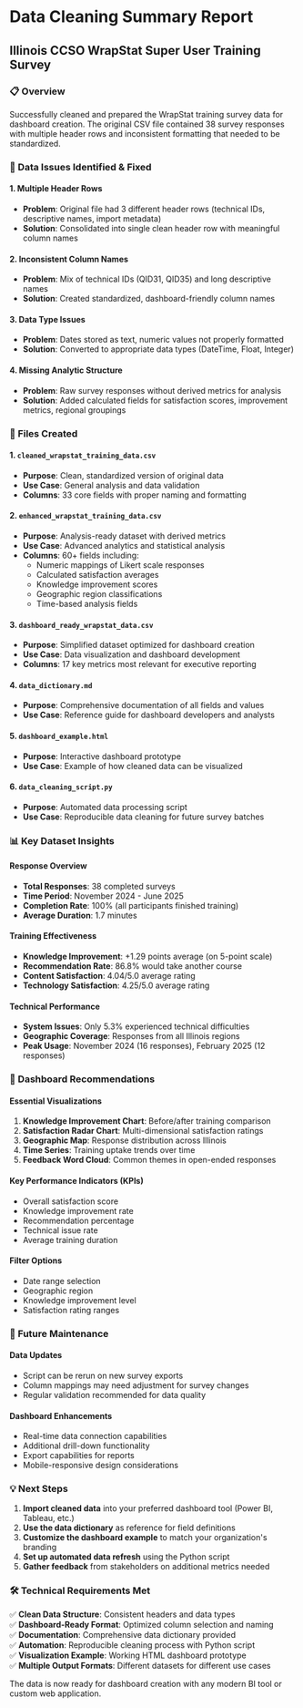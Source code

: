 # Data Cleaning Summary Report
## Illinois CCSO WrapStat Super User Training Survey

### 📋 Overview
Successfully cleaned and prepared the WrapStat training survey data for dashboard creation. The original CSV file contained 38 survey responses with multiple header rows and inconsistent formatting that needed to be standardized.

### 🔧 Data Issues Identified & Fixed

#### 1. **Multiple Header Rows**
- **Problem**: Original file had 3 different header rows (technical IDs, descriptive names, import metadata)
- **Solution**: Consolidated into single clean header row with meaningful column names

#### 2. **Inconsistent Column Names**
- **Problem**: Mix of technical IDs (QID31, QID35) and long descriptive names
- **Solution**: Created standardized, dashboard-friendly column names

#### 3. **Data Type Issues**
- **Problem**: Dates stored as text, numeric values not properly formatted
- **Solution**: Converted to appropriate data types (DateTime, Float, Integer)

#### 4. **Missing Analytic Structure**
- **Problem**: Raw survey responses without derived metrics for analysis
- **Solution**: Added calculated fields for satisfaction scores, improvement metrics, regional groupings

### 📁 Files Created

#### 1. `cleaned_wrapstat_training_data.csv`
- **Purpose**: Clean, standardized version of original data
- **Use Case**: General analysis and data validation
- **Columns**: 33 core fields with proper naming and formatting

#### 2. `enhanced_wrapstat_training_data.csv`
- **Purpose**: Analysis-ready dataset with derived metrics
- **Use Case**: Advanced analytics and statistical analysis
- **Columns**: 60+ fields including:
  - Numeric mappings of Likert scale responses
  - Calculated satisfaction averages
  - Knowledge improvement scores
  - Geographic region classifications
  - Time-based analysis fields

#### 3. `dashboard_ready_wrapstat_data.csv`
- **Purpose**: Simplified dataset optimized for dashboard creation
- **Use Case**: Data visualization and dashboard development
- **Columns**: 17 key metrics most relevant for executive reporting

#### 4. `data_dictionary.md`
- **Purpose**: Comprehensive documentation of all fields and values
- **Use Case**: Reference guide for dashboard developers and analysts

#### 5. `dashboard_example.html`
- **Purpose**: Interactive dashboard prototype
- **Use Case**: Example of how cleaned data can be visualized

#### 6. `data_cleaning_script.py`
- **Purpose**: Automated data processing script
- **Use Case**: Reproducible data cleaning for future survey batches

### 📊 Key Dataset Insights

#### Response Overview
- **Total Responses**: 38 completed surveys
- **Time Period**: November 2024 - June 2025
- **Completion Rate**: 100% (all participants finished training)
- **Average Duration**: 1.7 minutes

#### Training Effectiveness
- **Knowledge Improvement**: +1.29 points average (on 5-point scale)
- **Recommendation Rate**: 86.8% would take another course
- **Content Satisfaction**: 4.04/5.0 average rating
- **Technology Satisfaction**: 4.25/5.0 average rating

#### Technical Performance
- **System Issues**: Only 5.3% experienced technical difficulties
- **Geographic Coverage**: Responses from all Illinois regions
- **Peak Usage**: November 2024 (16 responses), February 2025 (12 responses)

### 🎯 Dashboard Recommendations

#### Essential Visualizations
1. **Knowledge Improvement Chart**: Before/after training comparison
2. **Satisfaction Radar Chart**: Multi-dimensional satisfaction ratings
3. **Geographic Map**: Response distribution across Illinois
4. **Time Series**: Training uptake trends over time
5. **Feedback Word Cloud**: Common themes in open-ended responses

#### Key Performance Indicators (KPIs)
- Overall satisfaction score
- Knowledge improvement rate
- Recommendation percentage
- Technical issue rate
- Average training duration

#### Filter Options
- Date range selection
- Geographic region
- Knowledge improvement level
- Satisfaction rating ranges

### 🔄 Future Maintenance

#### Data Updates
- Script can be rerun on new survey exports
- Column mappings may need adjustment for survey changes
- Regular validation recommended for data quality

#### Dashboard Enhancements
- Real-time data connection capabilities
- Additional drill-down functionality
- Export capabilities for reports
- Mobile-responsive design considerations

### 💡 Next Steps

1. **Import cleaned data** into your preferred dashboard tool (Power BI, Tableau, etc.)
2. **Use the data dictionary** as reference for field definitions
3. **Customize the dashboard example** to match your organization's branding
4. **Set up automated data refresh** using the Python script
5. **Gather feedback** from stakeholders on additional metrics needed

### 🛠️ Technical Requirements Met

✅ **Clean Data Structure**: Consistent headers and data types  
✅ **Dashboard-Ready Format**: Optimized column selection and naming  
✅ **Documentation**: Comprehensive data dictionary provided  
✅ **Automation**: Reproducible cleaning process with Python script  
✅ **Visualization Example**: Working HTML dashboard prototype  
✅ **Multiple Output Formats**: Different datasets for different use cases  

The data is now ready for dashboard creation with any modern BI tool or custom web application.